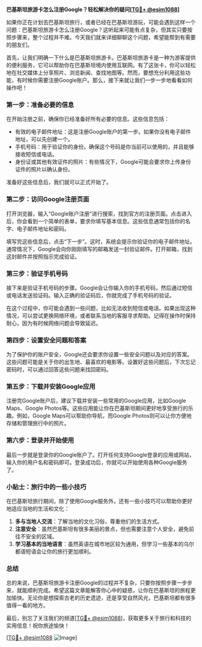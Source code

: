 **巴基斯坦旅游卡怎么注册Google？轻松解决你的疑问[[TG💪+ @esim1088](https://t.me/s/esim1088)]**

如果你正在计划去巴基斯坦旅行，或者已经在巴基斯坦游玩，可能会遇到这样一个问题：巴基斯坦旅游卡怎么注册Google？这听起来可能有点复杂，但其实只要按照步骤来，整个过程并不难。今天我们就来详细聊聊这个问题，希望能帮到有需要的朋友们。

首先，让我们明确一下什么是巴基斯坦旅游卡。巴基斯坦旅游卡是一种为游客提供的便利服务，它可以帮助你在巴基斯坦境内使用互联网。有了这张卡，你可以轻松地在社交媒体上分享照片、浏览新闻、查找地图等。然而，要想充分利用这些功能，有时候你需要注册Google账户。那么，接下来就让我们一步一步地看看如何操作吧！

### 第一步：准备必要的信息

在开始注册之前，确保你已经准备好所有必要的信息。这些信息包括：

- 有效的电子邮件地址：这是注册Google账户的第一步。如果你没有电子邮件地址，可以先创建一个。
- 手机号码：用于验证你的身份。确保这个号码是你当前可以使用的，并且能够接收短信或电话。
- 身份证或其他有效证件的照片：有些情况下，Google可能会要求你上传身份证件的照片以确认身份。

准备好这些信息后，我们就可以正式开始了。

### 第二步：访问Google注册页面

打开浏览器，输入“Google账户注册”进行搜索，找到官方的注册页面。点击进入后，你会看到一个简单的表单，要求你填写基本信息。这些信息通常包括你的名字、电子邮件地址和密码。

填写完这些信息后，点击“下一步”。这时，系统会提示你验证你的电子邮件地址。通常情况下，Google会向你刚刚填写的邮箱发送一封验证邮件。打开邮箱，找到这封邮件并按照指示完成验证。

### 第三步：验证手机号码

接下来是验证手机号码的步骤。Google会让你输入你的手机号码，然后通过短信或电话发送验证码。输入正确的验证码后，你就完成了手机号码的验证。

在这个过程中，你可能会遇到一些问题，比如无法收到短信或电话。如果出现这种情况，可以尝试更换网络环境，或者联系当地的客服寻求帮助。记得在操作时保持耐心，因为有时候网络问题会导致延迟。

### 第四步：设置安全问题和答案

为了保护你的账户安全，Google还会要求你设置一些安全问题以及对应的答案。这些问题可能是关于你的出生地、最喜欢的电影等。设置好这些问题后，下次忘记密码时，可以通过回答这些问题来找回密码。

### 第五步：下载并安装Google应用

注册完Google账户后，建议下载并安装一些常用的Google应用，比如Google Maps、Google Photos等。这些应用能让你在巴基斯坦期间更好地享受旅行的乐趣。例如，Google Maps可以帮助你导航，而Google Photos则可以让你方便地存储和管理旅行中的照片。

### 第六步：登录并开始使用

最后一步就是登录你的Google账户了。打开任何支持Google登录的应用或网站，输入你的用户名和密码即可。登录成功后，你就可以开始使用各种Google服务了。

### 小贴士：旅行中的一些小技巧

在巴基斯坦旅行期间，除了使用Google服务外，还有一些小技巧可以帮助你更好地适应当地的生活和文化：

1. **多与当地人交流**：了解当地的文化习俗，尊重他们的生活方式。
2. **注意安全**：虽然巴基斯坦有很多美丽的景点，但也需要注意个人安全，避免前往不安全的区域。
3. **学习基本的当地语言**：虽然英语在城市地区较为通用，但学习一些基本的乌尔都语短语会让你的旅行更加顺利。

### 总结

总的来说，巴基斯坦旅游卡注册Google的过程并不复杂，只要你按照步骤一步步来，就能顺利完成。希望这篇文章能解答你心中的疑惑，让你在巴基斯坦的旅程更加愉快。无论你是想探索古老的历史遗迹，还是享受自然风光，巴基斯坦都有很多值得一看的地方。

最后，别忘了关注我们的频道[[TG💪+ @esim1088](https://t.me/s/esim1088)]，获取更多关于旅行和科技的实用信息！祝你旅途愉快！

[[TG💪+ @esim1088](https://t.me/s/esim1088) ![Image](https://i.postimg.cc/4NQfJmqS/Snipaste-2025-05-13-00-14-12.png)]